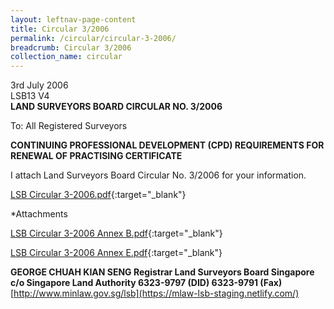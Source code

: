 ```yaml
---
layout: leftnav-page-content
title: Circular 3/2006
permalink: /circular/circular-3-2006/
breadcrumb: Circular 3/2006
collection_name: circular
---
```


3rd July 2006<br>
LSB13 V4<br>
**LAND SURVEYORS BOARD CIRCULAR NO. 3/2006**<br>


To: All Registered Surveyors

**CONTINUING PROFESSIONAL DEVELOPMENT (CPD) REQUIREMENTS FOR RENEWAL OF PRACTISING CERTIFICATE**

 I attach Land Surveyors Board Circular No. 3/2006 for your information.

[LSB Circular 3-2006.pdf](/files/linkclicka4e01.pdf){:target="_blank"}


*Attachments

[LSB Circular 3-2006 Annex B.pdf](/files/linkclickaca7.pdf){:target="_blank"}

[LSB Circular 3-2006 Annex E.pdf](/files/linkclickd297.pdf){:target="_blank"}



**GEORGE CHUAH KIAN SENG Registrar Land Surveyors Board Singapore**<br>
**c/o Singapore Land Authority 6323-9797 (DID) 6323-9791 (Fax)**<br>
[http://www.minlaw.gov.sg/lsb](https://mlaw-lsb-staging.netlify.com/)
